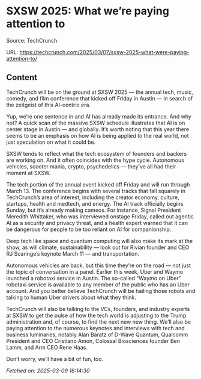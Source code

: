# SXSW 2025: What we’re paying attention to

Source: TechCrunch

URL: https://techcrunch.com/2025/03/07/sxsw-2025-what-were-paying-attention-to/

## Content

TechCrunch will be on the ground at SXSW 2025 — the annual tech, music, comedy, and film conference that kicked off Friday in Austin — in search of the zeitgeist of this AI-centric era.

Yup, we’re one sentence in and AI has already made its entrance. And why not? A quick scan of the massive SXSW schedule illustrates that AI is on center stage in Austin — and globally. It’s worth noting that this year there seems to be an emphasis on how AI is being applied to the real world, not just speculation on what it could be.

SXSW tends to reflect what the tech ecosystem of founders and backers are working on. And it often coincides with the hype cycle. Autonomous vehicles, scooter mania, crypto, psychedelics — they’ve all had their moment at SXSW.

The tech portion of the annual event kicked off Friday and will run through March 13. The conference begins with several tracks that fall squarely in TechCrunch’s area of interest, including the creator economy, culture, startups, health and medtech, and energy. The AI track officially begins Sunday, but it’s already making cameos. For instance, Signal President Meredith Whittaker, who was interviewed onstage Friday, called out agentic AI as a security and privacy threat, and a health expert warned that it can be dangerous for people to be too reliant on AI for companionship.

Deep tech like space and quantum computing will also make its mark at the show, as will climate, sustainability — look out for Rivian founder and CEO RJ Scaringe’s keynote March 11 — and transportation.

Autonomous vehicles are back, but this time they’re on the road — not just the topic of conversation in a panel. Earlier this week, Uber and Waymo launched a robotaxi service in Austin. The so-called “Waymo on Uber” robotaxi service is available to any member of the public who has an Uber account. And you better believe TechCrunch will be hailing those robots and talking to human Uber drivers about what they think.

TechCrunch will also be talking to the VCs, founders, and industry experts at SXSW to get the pulse of how the tech world is adjusting to the Trump administration and, of course, to find the next new new thing. We’ll also be paying attention to the numerous keynotes and interviews with tech and business luminaries, notably Alan Baratz of D-Wave Quantum, Qualcomm President and CEO Cristiano Amon, Colossal Biosciences founder Ben Lamm, and Arm CEO Rene Haas.

Don’t worry, we’ll have a bit of fun, too.

_Fetched on: 2025-03-09 16:14:30_